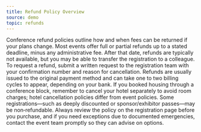 ```yaml
---
title: Refund Policy Overview
source: demo
topic: refunds
---
```


Conference refund policies outline how and when fees can be returned if your plans change. Most events offer full or partial refunds up to a stated deadline, minus any administrative fee. After that date, refunds are typically not available, but you may be able to transfer the registration to a colleague. To request a refund, submit a written request to the registration team with your confirmation number and reason for cancellation. Refunds are usually issued to the original payment method and can take one to two billing cycles to appear, depending on your bank. If you booked housing through a conference block, remember to cancel your hotel separately to avoid room charges; hotel cancellation policies differ from event policies. Some registrations—such as deeply discounted or sponsor/exhibitor passes—may be non‑refundable. Always review the policy on the registration page before you purchase, and if you need exceptions due to documented emergencies, contact the event team promptly so they can advise on options.
